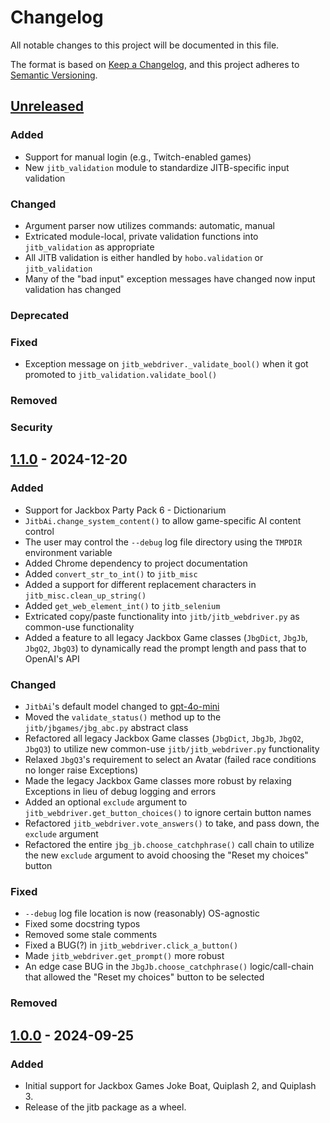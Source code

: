 # Changelog

All notable changes to this project will be documented in this file.

The format is based on [Keep a Changelog](https://keepachangelog.com/en/1.1.0/),
and this project adheres to [Semantic Versioning](https://semver.org/spec/v2.0.0.html).

## [Unreleased]

### Added

- Support for manual login (e.g., Twitch-enabled games)
- New `jitb_validation` module to standardize JITB-specific input validation

### Changed

- Argument parser now utilizes commands: automatic, manual
- Extricated module-local, private validation functions into `jitb_validation` as appropriate
- All JITB validation is either handled by `hobo.validation` or `jitb_validation`
- Many of the "bad input" exception messages have changed now input validation has changed

### Deprecated

### Fixed

- Exception message on `jitb_webdriver._validate_bool()` when it got promoted to `jitb_validation.validate_bool()`

### Removed

### Security

## [1.1.0] - 2024-12-20

### Added

- Support for Jackbox Party Pack 6 - Dictionarium
- `JitbAi.change_system_content()` to allow game-specific AI content control
- The user may control the `--debug` log file directory using the `TMPDIR` environment variable
- Added Chrome dependency to project documentation
- Added `convert_str_to_int()` to `jitb_misc`
- Added a support for different replacement characters in `jitb_misc.clean_up_string()`
- Added `get_web_element_int()` to `jitb_selenium`
- Extricated copy/paste functionality into `jitb/jitb_webdriver.py` as common-use functionality
- Added a feature to all legacy Jackbox Game classes (`JbgDict`, `JbgJb`, `JbgQ2`, `JbgQ3`) to dynamically read the prompt length and pass that to OpenAI's API

### Changed

- `JitbAi`'s default model changed to [gpt-4o-mini](https://platform.openai.com/docs/models/gpt-4o-mini)
- Moved the `validate_status()` method up to the `jitb/jbgames/jbg_abc.py` abstract class
- Refactored all legacy Jackbox Game classes (`JbgDict`, `JbgJb`, `JbgQ2`, `JbgQ3`) to utilize new common-use `jitb/jitb_webdriver.py` functionality
- Relaxed `JbgQ3`'s requirement to select an Avatar (failed race conditions no longer raise Exceptions)
- Made the legacy Jackbox Game classes more robust by relaxing Exceptions in lieu of debug logging and errors
- Added an optional `exclude` argument to `jitb_webdriver.get_button_choices()` to ignore certain button names
- Refactored `jitb_webdriver.vote_answers()` to take, and pass down, the `exclude` argument
- Refactored the entire `jbg_jb.choose_catchphrase()` call chain to utilize the new `exclude` argument to avoid choosing the "Reset my choices" button

### Fixed

- `--debug` log file location is now (reasonably) OS-agnostic
- Fixed some docstring typos
- Removed some stale comments
- Fixed a BUG(?) in `jitb_webdriver.click_a_button()`
- Made `jitb_webdriver.get_prompt()` more robust
- An edge case BUG in the `JbgJb.choose_catchphrase()` logic/call-chain that allowed the "Reset my choices" button to be selected

### Removed

## [1.0.0] - 2024-09-25

### Added

- Initial support for Jackbox Games Joke Boat, Quiplash 2, and Quiplash 3.
- Release of the jitb package as a wheel.

[unreleased]: https://github.com/hark130/jack-in-the-box/compare/v1.1.0...HEAD
[1.1.0]: https://github.com/hark130/jack-in-the-box/releases/tag/v1.1.0
[1.0.0]: https://github.com/hark130/jack-in-the-box/releases/tag/v1.0.0
